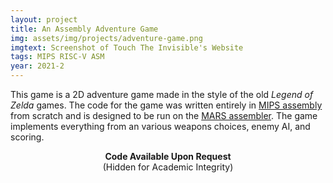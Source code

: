 ```yaml
---
layout: project
title: An Assembly Adventure Game
img: assets/img/projects/adventure-game.png
imgtext: Screenshot of Touch The Invisible's Website
tags: MIPS RISC-V ASM
year: 2021-2
---
```


This game is a 2D adventure game made in the style of the old *Legend of Zelda* games. The code for the game was written entirely in [MIPS assembly](https://en.wikipedia.org/wiki/MIPS_architecture) from scratch and is designed to be run on the [MARS assembler](http://courses.missouristate.edu/kenvollmar/mars/). The game implements everything from an various weapons choices, enemy AI, and scoring.<span class="endmark"></span>


<center class="mb-3"><strong>Code Available Upon Request</strong><br/>(Hidden for Academic Integrity)</center>